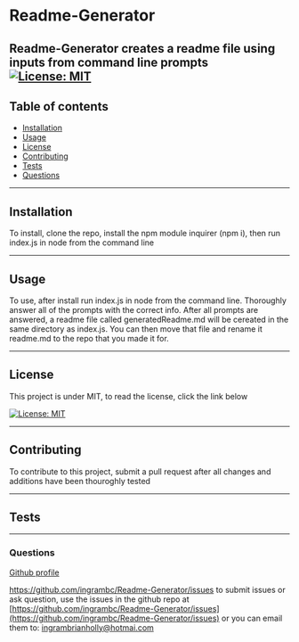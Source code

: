   # Readme-Generator
  Readme-Generator creates a readme file using inputs from command line prompts
  [![License: MIT](https://img.shields.io/badge/License-MIT-yellow.svg)](https://opensource.org/licenses/MIT)
  ---
  ## Table of contents
  * [Installation](#installation)
  * [Usage](#usage)
  * [License](#license)
  * [Contributing](#contributing)
  * [Tests](#tests)
  * [Questions](#questions)
  ---
  ## Installation
  To install, clone the repo, install the npm module inquirer (npm i), then run index.js in node from the command line

  ---
  ## Usage
  To use, after install run index.js in node from the command line.  Thoroughly answer all of the prompts with the correct info.  After all prompts are answered, a readme file called generatedReadme.md will be cereated in the same directory as index.js.  You can then move that file and rename it readme.md to the repo that you made it for.

  ---
  ## License
  This project is under MIT, to read the license, click the link below
  
  [![License: MIT](https://img.shields.io/badge/License-MIT-yellow.svg)](https://opensource.org/licenses/MIT)

  ---
  ## Contributing
  To contribute to this project, submit a pull request after all changes and additions have been thouroghly tested

  ---
  ## Tests
  

  ---
  ### Questions
  [Github profile](https://github.com/ingrambc)
  
  https://github.com/ingrambc/Readme-Generator/issues
  to submit issues or ask question, use the issues in the github repo at [https://github.com/ingrambc/Readme-Generator/issues](https://github.com/ingrambc/Readme-Generator/issues)
  or you can email them to: [ingrambrianholly@hotmai.com](ingrambrianholly@hotmai.com)
  
